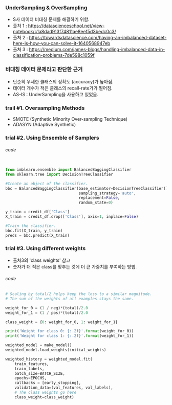 ### UnderSampling & OverSampling

- S사 데이터 비대칭 문제를 해결하기 위함.
- 출처 1 : https://datascienceschool.net/view-notebook/c1a8dad913f74811ae8eef5d3bedc0c3/
- 출처 2 : https://towardsdatascience.com/having-an-imbalanced-dataset-here-is-how-you-can-solve-it-1640568947eb
- 출처 3 : https://medium.com/james-blogs/handling-imbalanced-data-in-classification-problems-7de598c1059f
  

### 비대칭 데이터 문제라고 판단한 근거

- 단순히 우세한 클래스의 정확도 (accuracy)가 높아짐.
- 데이터 개수가 적은 클래스의 recall-rate가가 떨어짐.
- AS-IS : UnderSampling을 사용하고 있었음.


### trail #1. Oversampling Methods

- SMOTE (Synthetic Minority Over-sampling Technique)
- ADASYN (Adaptive Synthetic)


### trial #2. Using Ensemble of Samplers



###### code

```python

from imblearn.ensemble import BalancedBaggingClassifier
from sklearn.tree import DecisionTreeClassifier

#Create an object of the classifier.
bbc = BalancedBaggingClassifier(base_estimator=DecisionTreeClassifier(),
                                sampling_strategy='auto',
                                replacement=False,
                                random_state=0)

y_train = credit_df['Class']
X_train = credit_df.drop(['Class'], axis=1, inplace=False)

#Train the classifier.
bbc.fit(X_train, y_train)
preds = bbc.predict(X_train)

```

### trial #3. Using different weights 

- 출처3의 'class weights' 참고
- 숫자가 더 적은 class를 맞추는 것에 더 큰 가중치를 부여하는 방법.

###### code



```python
# Scaling by total/2 helps keep the loss to a similar magnitude.
# The sum of the weights of all examples stays the same.

weight_for_0 = (1 / neg)*(total)/2.0 
weight_for_1 = (1 / pos)*(total)/2.0

class_weight = {0: weight_for_0, 1: weight_for_1}

print('Weight for class 0: {:.2f}'.format(weight_for_0))
print('Weight for class 1: {:.2f}'.format(weight_for_1))

weighted_model = make_model()
weighted_model.load_weights(initial_weights)

weighted_history = weighted_model.fit(
    train_features,
    train_labels,
    batch_size=BATCH_SIZE,
    epochs=EPOCHS,
    callbacks = [early_stopping],
    validation_data=(val_features, val_labels),
    # The class weights go here
    class_weight=class_weight) 

```